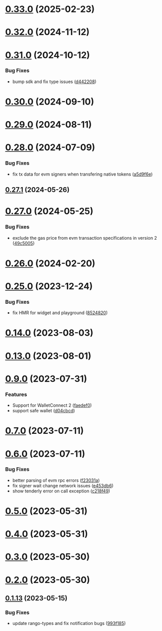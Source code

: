 # [0.33.0](https://github.com/rango-exchange/rango-client/compare/signer-evm@0.32.0...signer-evm@0.33.0) (2025-02-23)



# [0.32.0](https://github.com/rango-exchange/rango-client/compare/signer-evm@0.31.0...signer-evm@0.32.0) (2024-11-12)



# [0.31.0](https://github.com/rango-exchange/rango-client/compare/signer-evm@0.30.0...signer-evm@0.31.0) (2024-10-12)


### Bug Fixes

* bump sdk and fix type issues ([d442208](https://github.com/rango-exchange/rango-client/commit/d4422083bf5dd27d5f509ce1db7f9560d05428c8))



# [0.30.0](https://github.com/rango-exchange/rango-client/compare/signer-evm@0.29.0...signer-evm@0.30.0) (2024-09-10)



# [0.29.0](https://github.com/rango-exchange/rango-client/compare/signer-evm@0.28.0...signer-evm@0.29.0) (2024-08-11)



# [0.28.0](https://github.com/rango-exchange/rango-client/compare/signer-evm@0.27.1...signer-evm@0.28.0) (2024-07-09)


### Bug Fixes

* fix tx data for evm signers when transfering native tokens ([a5d9f6e](https://github.com/rango-exchange/rango-client/commit/a5d9f6e3f5bada210a05c0d1f5c57d7917bf869c))



## [0.27.1](https://github.com/rango-exchange/rango-client/compare/signer-evm@0.27.0...signer-evm@0.27.1) (2024-05-26)



# [0.27.0](https://github.com/rango-exchange/rango-client/compare/signer-evm@0.26.0...signer-evm@0.27.0) (2024-05-25)


### Bug Fixes

* exclude the gas price from evm transaction specifications in version 2 ([49c5005](https://github.com/rango-exchange/rango-client/commit/49c50058f717f439833fe4cff216e5a45fbe252d))



# [0.26.0](https://github.com/rango-exchange/rango-client/compare/signer-evm@0.25.0...signer-evm@0.26.0) (2024-02-20)



# [0.25.0](https://github.com/rango-exchange/rango-client/compare/signer-evm@0.23.0...signer-evm@0.25.0) (2023-12-24)


### Bug Fixes

* fix HMR for widget and playground ([8524820](https://github.com/rango-exchange/rango-client/commit/8524820f10cf0b8921f3db0c4f620ff98daa4103))



# [0.14.0](https://github.com/rango-exchange/rango-client/compare/signer-evm@0.13.0...signer-evm@0.14.0) (2023-08-03)



# [0.13.0](https://github.com/rango-exchange/rango-client/compare/signer-evm@0.12.0...signer-evm@0.13.0) (2023-08-01)



# [0.9.0](https://github.com/rango-exchange/rango-client/compare/signer-evm@0.8.0...signer-evm@0.9.0) (2023-07-31)


### Features

* Support for WalletConnect 2 ([faedef0](https://github.com/rango-exchange/rango-client/commit/faedef0b5e6fc3c5ef881cbbe4ec05334cc1c910))
* support safe wallet ([d04cbcd](https://github.com/rango-exchange/rango-client/commit/d04cbcd2a612755563512d9dff6f2312088d8b4d))



# [0.7.0](https://github.com/rango-exchange/rango-client/compare/signer-evm@0.6.0...signer-evm@0.7.0) (2023-07-11)



# [0.6.0](https://github.com/rango-exchange/rango-client/compare/signer-evm@0.5.0...signer-evm@0.6.0) (2023-07-11)


### Bug Fixes

* better parsing of evm rpc errors ([f23031a](https://github.com/rango-exchange/rango-client/commit/f23031ae14e6e841ee488591bd1bf58cfa7ca15b))
* fix signer wait change network issues ([e453db6](https://github.com/rango-exchange/rango-client/commit/e453db6ccf7736e36e5ada0c29502be32254fe9c))
* show tenderly error on call exception ([c218f49](https://github.com/rango-exchange/rango-client/commit/c218f49f3330706d9262b0cf3ec8e293e91e3729))



# [0.5.0](https://github.com/rango-exchange/rango-client/compare/signer-evm@0.4.0...signer-evm@0.5.0) (2023-05-31)



# [0.4.0](https://github.com/rango-exchange/rango-client/compare/signer-evm@0.3.0...signer-evm@0.4.0) (2023-05-31)



# [0.3.0](https://github.com/rango-exchange/rango-client/compare/signer-evm@0.2.0...signer-evm@0.3.0) (2023-05-30)



# [0.2.0](https://github.com/rango-exchange/rango-client/compare/signer-evm@0.1.14...signer-evm@0.2.0) (2023-05-30)



## [0.1.13](https://github.com/rango-exchange/rango-client/compare/signer-evm@0.1.12...signer-evm@0.1.13) (2023-05-15)


### Bug Fixes

* update rango-types and fix notification bugs ([993f185](https://github.com/rango-exchange/rango-client/commit/993f185e0b8c5e5e15a2c65ba2d85d1f9c8daa90))



